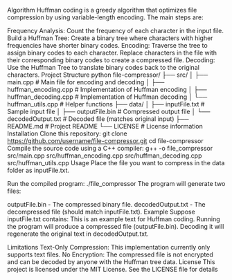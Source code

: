 Algorithm
Huffman coding is a greedy algorithm that optimizes file compression by using variable-length encoding. The main steps are:

Frequency Analysis: Count the frequency of each character in the input file.
Build a Huffman Tree: Create a binary tree where characters with higher frequencies have shorter binary codes.
Encoding: Traverse the tree to assign binary codes to each character. Replace characters in the file with their corresponding binary codes to create a compressed file.
Decoding: Use the Huffman Tree to translate binary codes back to the original characters.
Project Structure
python
file-compressor/
├── src/
│   ├── main.cpp             # Main file for encoding and decoding
│   ├── huffman_encoding.cpp  # Implementation of Huffman encoding
│   ├── huffman_decoding.cpp  # Implementation of Huffman decoding
│   └── huffman_utils.cpp     # Helper functions
├── data/
│   ├── inputFile.txt         # Sample input file
│   ├── outputFile.bin        # Compressed output file
│   └── decodedOutput.txt     # Decoded file (matches original input)
├── README.md                 # Project README
└── LICENSE                   # License information
Installation
Clone this repository:
git clone https://github.com/username/file-compressor.git
cd file-compressor
Compile the source code using a C++ compiler:
g++ -o file_compressor src/main.cpp src/huffman_encoding.cpp src/huffman_decoding.cpp src/huffman_utils.cpp
Usage
Place the file you want to compress in the data folder as inputFile.txt.

Run the compiled program:
./file_compressor
The program will generate two files:

outputFile.bin - The compressed binary file.
decodedOutput.txt - The decompressed file (should match inputFile.txt).
Example
Suppose inputFile.txt contains:
This is an example text for Huffman coding.
Running the program will produce a compressed file (outputFile.bin). Decoding it will regenerate the original text in decodedOutput.txt.

Limitations
Text-Only Compression: This implementation currently only supports text files.
No Encryption: The compressed file is not encrypted and can be decoded by anyone with the Huffman tree data.
License
This project is licensed under the MIT License. See the LICENSE file for details
